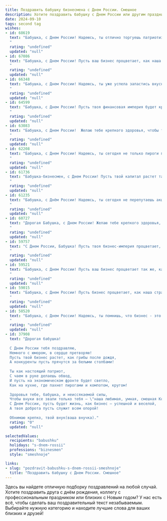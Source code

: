 ```yaml
---
title: Поздравить бабушку бизнесмена с Днем России. Смешное
description: Хотите поздравить бабушку с Днем России или другим праздником? Наш ИИ создаст незабываемое поздравление, а вы обязательно выделитесь среди других.  
date: 2024-09-10
tags: second tag
wishes:
- id: 68619
  text: "Бабушка, с Днем России! Надеюсь, ты отлично торгуешь патриотизмом и уже затарила склад \"Родина\" акциями на 12 июня! 😜
  "
  rating: "undefined"
  updated: "null"
- id: 67086
  text: "Бабушка, с Днем России! Пусть ваш бизнес процветает, как наша страна, а ваши инвестиции приносят прибыль, как наши природные богатства!
  "
  rating: "undefined"
  updated: "null"
- id: 66348
  text: "Бабушка, с Днем России! Надеюсь, ты уже успела запастись вкусными пирожками и крепким чаем, чтобы достойно встретить этот праздничный день. А еще, желаю тебе таких же высот в бизнесе, как у сказочного Кощея Бессмертного, - чтобы деньги водились, как песок в пустыне! 🎉
  "
  rating: "undefined"
  updated: "null"
- id: 64599
  text: "Бабушка, с Днем России! Пусть твоя финансовая империя будет крепче, чем фундамент Кремля, а акции растут быстрее, чем курс рубля после победы в ЧМ по хоккею! 🥳
  "
  rating: "undefined"
  updated: "null"
- id: 63083
  text: "Бабушка, с Днем России!  Желаю тебе крепкого здоровья, чтобы ты могла ещё долго рассказывать нам  истории про то, как в твоей молодости бизнесмены были не такие продвинутые, как сейчас! ;)
  "
  rating: "undefined"
  updated: "null"
- id: 62208
  text: "Бабушка, с Днем России! Надеюсь, ты сегодня не только пироги печешь, но и успеваешь следить за курсом рубля. Пусть бизнес процветает, а активы растут быстрее, чем цена на гречку! 😄
  "
  rating: "undefined"
  updated: "null"
- id: 61736
  text: "Бабушка-бизнесмен, с Днем России! Пусть твой капитал растет так же стремительно, как цены на нефть, а дефицит бюджета будет только в твоих мечтах! 😉
  "
  rating: "undefined"
  updated: "null"
- id: 61235
  text: "Бабушка, с Днём России! Надеюсь, ты сегодня не перепутаешь акции \"Газпрома\" с пирожками, а бизнес-план на день с рецептом твоих вкуснейших котлет! 😉
  "
  rating: "undefined"
  updated: "null"
- id: 60727
  text: "Дорогая Бабушка, с Днем России! Желаю тебе крепкого здоровья, чтобы ты могла на многие годы вперёд наблюдать, как твоя внучка (внук) строит бизнес-империю, а тебе достаются только самые сладкие плоды её (его) труда! 😜
  "
  rating: "undefined"
  updated: "null"
- id: 59757
  text: "С Днем России, Бабушка! Пусть твоя бизнес-империя процветает, а конкуренты трепещут перед твоей деловой хваткой! 😉🎉
  "
  rating: "undefined"
  updated: "null"
- id: 59521
  text: "Бабушка, с Днем России! Пусть ваш бизнес процветает так же, как наша страна, несмотря на все \"санкции\" от внуков! 😄🎉
  "
  rating: "undefined"
  updated: "null"
- id: 59015
  text: "Бабушка, с Днем России! Пусть бизнес процветает, как наша страна, и приносит вам не только прибыль, но и бесконечные возможности для новых, смелых и, главное, прибыльных авантюр! 😉
  "
  rating: "undefined"
  updated: "null"
- id: 58520
  text: "Бабушка, с Днем России! Надеюсь, ты помнишь, что бизнес - это не только деньги, но и патриотизм? 😉 Пусть инвестиции в твою внучку (ну, или внука) принесут тебе только прибыль и радость! 🎉
  "
  rating: "undefined"
  updated: "null"
- id: 37908
  text: "Дорогая бабушка!
  
  С Днем России тебя поздравляю,
  Немного с юмором, в сердце претворяю!
  Пусть твой бизнес растет, как грибы после дождя,
  А конкуренты пусть прячутся за белыми столбами!
  
  Ты как настоящий патриот,
  С чаем в руке делаешь обвод,
  И пусть на экономическом фронте будет светло,
  Как на кухне, где пахнет пирогами и компотом, кругом!
  
  Здоровья тебе, бабушка, и неиссякаемой силы,
  Чтобы внуки все звали только тебя – \"наша любимая, умная, смешная Копейка\"!
  С Днем России, пусть будет жизнь, как бизнес – успешной и веселой,
  А твоя доброта пусть служит всем опорой!
  
  Обнимаю крепко, твой внук(ваша внучка)."
  rating: "0"
  updated: "null"

selectedValues:
  recipients: "babushku"
  holidays: "s-dnem-rossii"
  professions: "biznesmen"
  style: "smeshnoje"

links:
- slug: "pozdravit-babushku-s-dnem-rossii-smeshnoje"
  title: "Поздравить бабушку с Днем России. Смешное"
---
```


Здесь вы найдете отличную подборку поздравлений на любой случай. 
Хотите поздравить друга с днём рождения, коллегу с профессиональным праздником или близких с Новым годом? У нас есть всё, чтобы сделать ваш поздравительный текст незабываемым. Выбирайте нужную категорию и находите лучшие слова для ваших близких и друзей!

